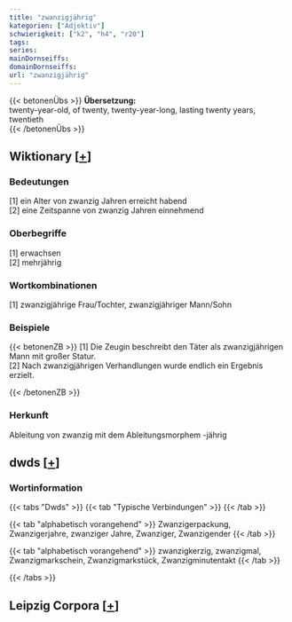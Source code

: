 ```yaml
---
title: "zwanzigjährig"
kategorien: ["Adjektiv"]
schwierigkeit: ["k2", "h4", "r20"]
tags:
series:
mainDornseiffs:
domainDornseiffs:
url: "zwanzigjährig"
---
```


{{< betonenÜbs >}}
**Übersetzung:**  
twenty-year-old, of twenty, twenty-year-long, lasting  twenty years, twentieth  
{{< /betonenÜbs >}}

## Wiktionary [[+](https://de.wiktionary.org/wiki/zwanzigjährig)]

### Bedeutungen
[1] ein Alter von zwanzig Jahren erreicht habend  
[2] eine Zeitspanne von zwanzig Jahren einnehmend  

### Oberbegriffe
[1] erwachsen  
[2] mehrjährig  

### Wortkombinationen
[1] zwanzigjährige Frau/Tochter, zwanzigjähriger Mann/Sohn  

### Beispiele
{{< betonenZB >}}
[1] Die Zeugin beschreibt den Täter als zwanzigjährigen Mann mit großer Statur.  
[2] Nach zwanzigjährigen Verhandlungen wurde endlich ein Ergebnis erzielt.  

{{< /betonenZB >}}
### Herkunft
Ableitung von zwanzig mit dem Ableitungsmorphem -jährig  



## dwds [[+](https://www.dwds.de/wb/zwanzigjährig)]

### Wortinformation
{{< tabs "Dwds" >}}
{{< tab "Typische Verbindungen" >}}
{{< /tab >}}

{{< tab "alphabetisch vorangehend" >}}
Zwanzigerpackung, Zwanzigerjahre, zwanziger Jahre, Zwanziger, Zwanzigender
{{< /tab >}}

{{< tab "alphabetisch vorangehend" >}}
zwanzigkerzig, zwanzigmal, Zwanzigmarkschein, Zwanzigmarkstück, Zwanzigminutentakt
{{< /tab >}}

{{< /tabs >}}

## Leipzig Corpora [[+](https://corpora.uni-leipzig.de/en/res?word=zwanzigjährig&corpusId=deu_newscrawl-public_2018)]

